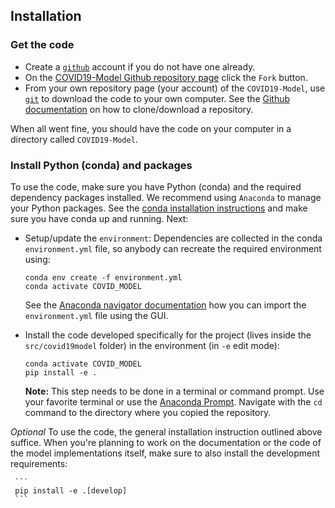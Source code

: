 ## Installation

### Get the code

- Create a [`github`](https://github.com/) account if you do not have one already.
- On the [COVID19-Model Github repository page](https://github.com/stijnvanhoey/COVID19-Model) click the `Fork` button.
- From your own repository page (your account) of the `COVID19-Model`, use [`git`](https://git-scm.com/) to download the code to your own computer. See the [Github documentation](https://help.github.com/en/github/creating-cloning-and-archiving-repositories/cloning-a-repository) on how to clone/download a repository.

When all went fine, you should have the code on your computer in a directory called `COVID19-Model`.

### Install Python (conda) and packages

To use the code, make sure you have Python (conda) and the required dependency packages installed. We recommend using `Anaconda` to manage your Python packages. See the [conda installation instructions](https://docs.anaconda.com/anaconda/install/) and make sure you have conda up and running. Next:

- Setup/update the `environment`: Dependencies are collected in the conda `environment.yml` file, so anybody can recreate the required environment using:

     ```
     conda env create -f environment.yml
     conda activate COVID_MODEL
     ```

     See the [Anaconda navigator documentation](https://docs.anaconda.com/anaconda/navigator/tutorials/manage-environments/#importing-an-environment) how you can import the `environment.yml` file using the GUI.

- Install the code developed specifically for the project (lives inside the `src/covid19model` folder) in the environment (in `-e` edit mode):

     ```
     conda activate COVID_MODEL
     pip install -e .
     ```

     __Note:__ This step needs to be done in a terminal or command prompt. Use your favorite terminal or use the [Anaconda Prompt](https://docs.anaconda.com/anaconda/user-guide/getting-started/#open-anaconda-prompt). Navigate with the `cd` command to the directory where you copied the repository.


_Optional_ To use the code, the general installation instruction outlined above suffice. When you're planning to work on the documentation or the code of the model implementations itself, make sure to also install the development requirements:

     ```
     pip install -e .[develop]
     ```
